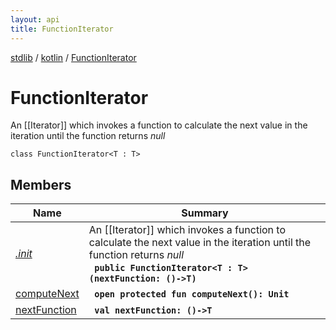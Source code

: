 ```yaml
---
layout: api
title: FunctionIterator
---
```

[stdlib](../../index.md) / [kotlin](../index.md) / [FunctionIterator](index.md)

# FunctionIterator
An [[Iterator]] which invokes a function to calculate the next value in the iteration until the function returns *null*
```
class FunctionIterator<T : T> 
```

## Members

| Name | Summary |
|------|---------|
|[*.init*](_init_.md)|An [[Iterator]] which invokes a function to calculate the next value in the iteration until the function returns *null*<br>&nbsp;&nbsp;**`public FunctionIterator<T : T> (nextFunction: ()->T)`**<br>|
|[computeNext](computeNext.md)|&nbsp;&nbsp;**`open protected fun computeNext(): Unit`**<br>|
|[nextFunction](nextFunction.md)|&nbsp;&nbsp;**`val nextFunction: ()->T`**<br>|
